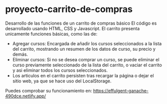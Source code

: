 ﻿# proyecto-carrito-de-compras
Desarrollo de las funciones de un carrito de compras básico
El código es desarrollado usando HTML, CSS y Javascript.
El carrito presenta unicamente funciones básicas, como las de:
- Agregar cursos: Encargada de añadir los cursos seleccionados a la lista del carrito, mostrando un resumen de los datos de curso, su precio y demás.
- Eliminar cursos: Si no se desea comprar un curso, se puede eliminar el curso previamente seleccionado de la lista del carrito, o vaciar el carrito y asi eliminar todos los cursos seleccionados.
- Los articulos en el carrito persisten tras recargar la página o dejar el sitio web, ya que se hace uso del LocalStorage.

Puedes comprobar su funcionamiento en:
https://effulgent-ganache-490dce.netlify.app/
